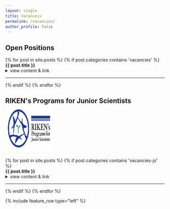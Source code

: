 ```yaml
---
layout: single
title: Vacanceis
permalink: /vacancies/
author_profile: false
---
```

<h2>Open Positions</h2>
{% for post in site.posts %}
{% if post.categories contains 'vacancies' %}
<div class="vacancies">
 <b class="news-title"> <i class="fa fa-thumbtack"></i>  <b> {{ post.title }} </b> </b> <br>
  <details>
    <summary>view content & link</summary>
    {{ post.content }}
  </details>
<hr>
</div>
{% endif %}
{% endfor %}
<h2>
RIKEN's Programs for Junior Scientists
<img src="/assets/images/riken_junior_scientists.jpg" alt="Logo" style="vertical-align:middle;" width="150" height="150">
</h2>
{% for post in site.posts %}
{% if post.categories contains 'vacancies-js' %}
<div class="vacancies-js">
 <b class="news-title"> <i class="fa fa-thumbtack"></i>  <b> {{ post.title }} </b> </b> <br>
  <details>
    <summary>view content & link</summary>
    {{ post.content }}
  </details>
<hr>
</div>
{% endif %}
{% endfor %}

{% include feature_row type="left" %}
